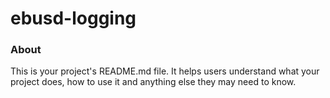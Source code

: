 ebusd-logging
=============

### About

This is your project's README.md file. It helps users understand what your
project does, how to use it and anything else they may need to know.